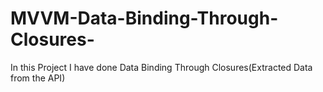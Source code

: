 # MVVM-Data-Binding-Through-Closures-
In this Project I have done Data Binding Through Closures(Extracted Data from the API)
